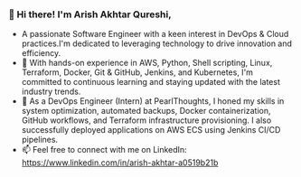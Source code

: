 ### 👋 Hi there! I'm Arish Akhtar Qureshi,

- A passionate Software Engineer with a keen interest in DevOps & Cloud practices.I'm dedicated to leveraging technology to drive innovation and efficiency.
- 🚀 With hands-on experience in AWS, Python, Shell scripting, Linux, Terraform, Docker, Git & GitHub, Jenkins, and Kubernetes, I'm committed to continuous learning and staying updated with the latest industry trends.
- 💼 As a DevOps Engineer (Intern) at PearlThoughts, I honed my skills in system optimization, automated backups, Docker containerization, GitHub workflows, and Terraform infrastructure provisioning. I also successfully deployed applications on AWS ECS using Jenkins CI/CD pipelines.
- 📫 Feel free to connect with me on LinkedIn: https://www.linkedin.com/in/arish-akhtar-a0519b21b
  
